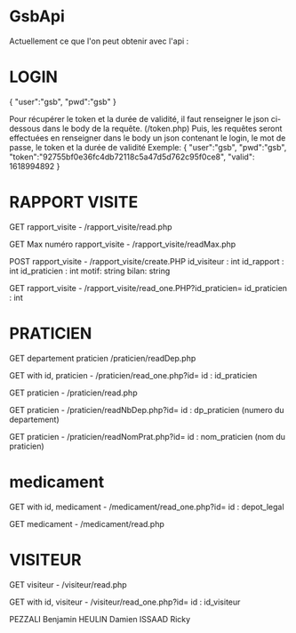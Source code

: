 # GsbApi
Actuellement ce que l'on peut obtenir avec l'api :

# LOGIN
{
    "user":"gsb",
    "pwd":"gsb"
}

Pour récupérer le token et la durée de validité, il faut renseigner le json ci-dessous dans le body de la requête. (/token.php)
Puis, les requêtes seront effectuées en renseigner dans le body un json contenant le login, le mot de passe, le token et la durée de validité
Exemple:
{
    "user":"gsb",
    "pwd":"gsb",
    "token":"92755bf0e36fc4db72118c5a47d5d762c95f0ce8",
    "valid": 1618994892
}

# RAPPORT VISITE 
GET rapport_visite - /rapport_visite/read.php

GET Max numéro rapport_visite - /rapport_visite/readMax.php

POST rapport_visite - /rapport_visite/create.PHP
id_visiteur : int id_rapport : int id_praticien : int motif: string bilan: string

GET rapport_visite - /rapport_visite/read_one.PHP?id_praticien=
id_praticien : int

# PRATICIEN
GET departement praticien /praticien/readDep.php

GET with id, praticien - /praticien/read_one.php?id= 
id : id_praticien

GET praticien - /praticien/read.php

GET praticien - /praticien/readNbDep.php?id= 
id : dp_praticien (numero du departement)

GET praticien - /praticien/readNomPrat.php?id= 
id : nom_praticien (nom du praticien)

# medicament
GET with id, medicament - /medicament/read_one.php?id= 
id : depot_legal

GET medicament - /medicament/read.php

# VISITEUR
GET visiteur - /visiteur/read.php

GET with id, visiteur - /visiteur/read_one.php?id= 
id : id_visiteur



PEZZALI Benjamin HEULIN Damien ISSAAD Ricky
